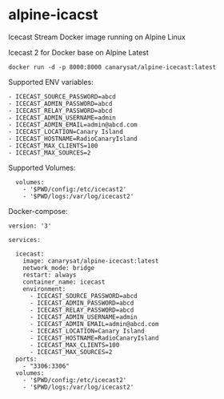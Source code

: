 # alpine-icacst
Icecast Stream Docker image running on Alpine Linux

Icecast 2 for Docker base on Alpine Latest
```
docker run -d -p 8000:8000 canarysat/alpine-icecast:latest
```

Supported ENV variables:
```
- ICECAST_SOURCE_PASSWORD=abcd
- ICECAST_ADMIN_PASSWORD=abcd
- ICECAST_RELAY_PASSWORD=abcd
- ICECAST_ADMIN_USERNAME=admin
- ICECAST_ADMIN_EMAIL=admin@abcd.com
- ICECAST_LOCATION=Canary Island
- ICECAST_HOSTNAME=RadioCanaryIsland
- ICECAST_MAX_CLIENTS=100
- ICECAST_MAX_SOURCES=2
```

Supported Volumes:
```
  volumes:
    - '$PWD/config:/etc/icecast2'
    - '$PWD/logs:/var/log/icecast2'
```

Docker-compose:
```
version: '3'

services:

  icecast:
    image: canarysat/alpine-icecast:latest
    network_mode: bridge
    restart: always
    container_name: icecast
    environment:
      - ICECAST_SOURCE_PASSWORD=abcd
      - ICECAST_ADMIN_PASSWORD=abcd
      - ICECAST_RELAY_PASSWORD=abcd
      - ICECAST_ADMIN_USERNAME=admin
      - ICECAST_ADMIN_EMAIL=admin@abcd.com
      - ICECAST_LOCATION=Canary Island
      - ICECAST_HOSTNAME=RadioCanaryIsland
      - ICECAST_MAX_CLIENTS=100
      - ICECAST_MAX_SOURCES=2
  ports:
    - "3306:3306"
  volumes:
    - '$PWD/config:/etc/icecast2'
    - '$PWD/logs:/var/log/icecast2'

```
